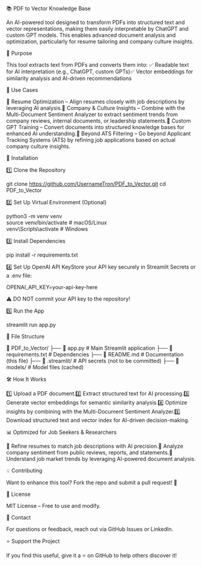 📚 PDF to Vector Knowledge Base

An AI-powered tool designed to transform PDFs into structured text and vector representations, making them easily interpretable by ChatGPT and custom GPT models. This enables advanced document analysis and optimization, particularly for resume tailoring and company culture insights.

🚀 Purpose

This tool extracts text from PDFs and converts them into:
✅ Readable text for AI interpretation (e.g., ChatGPT, custom GPTs)✅ Vector embeddings for similarity analysis and AI-driven recommendations

🎯 Use Cases

🔹 Resume Optimization – Align resumes closely with job descriptions by leveraging AI analysis.🔹 Company & Culture Insights – Combine with the Multi-Document Sentiment Analyzer to extract sentiment trends from company reviews, internal documents, or leadership statements.🔹 Custom GPT Training – Convert documents into structured knowledge bases for enhanced AI understanding.🔹 Beyond ATS Filtering – Go beyond Applicant Tracking Systems (ATS) by refining job applications based on actual company culture insights.

🔧 Installation

1️⃣ Clone the Repository

git clone https://github.com/UsernameTron/PDF_to_Vector.git
cd PDF_to_Vector

2️⃣ Set Up Virtual Environment (Optional)

python3 -m venv venv  
source venv/bin/activate  # macOS/Linux  
venv\Scripts\activate     # Windows  

3️⃣ Install Dependencies

pip install -r requirements.txt

4️⃣ Set Up OpenAI API KeyStore your API key securely in Streamlit Secrets or a .env file:

OPENAI_API_KEY=your-api-key-here

⚠ DO NOT commit your API key to the repository!

5️⃣ Run the App

streamlit run app.py

📂 File Structure

📁 PDF_to_Vector/
 ├── 📄 app.py               # Main Streamlit application
 ├── 📄 requirements.txt     # Dependencies
 ├── 📄 README.md            # Documentation (this file)
 ├── 📁 .streamlit/          # API secrets (not to be committed)
 ├── 📁 models/              # Model files (cached)

🛠 How It Works

1️⃣ Upload a PDF document.2️⃣ Extract structured text for AI processing.3️⃣ Generate vector embeddings for semantic similarity analysis.4️⃣ Optimize insights by combining with the Multi-Document Sentiment Analyzer.5️⃣ Download structured text and vector index for AI-driven decision-making.

📊 Optimized for Job Seekers & Researchers

🔹 Refine resumes to match job descriptions with AI precision.🔹 Analyze company sentiment from public reviews, reports, and statements.🔹 Understand job market trends by leveraging AI-powered document analysis.

💡 Contributing

Want to enhance this tool? Fork the repo and submit a pull request! 🚀

📜 License

MIT License – Free to use and modify.

📩 Contact

For questions or feedback, reach out via GitHub Issues or LinkedIn.

⭐ Support the Project

If you find this useful, give it a ⭐ on GitHub to help others discover it!

